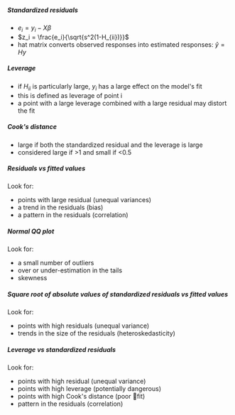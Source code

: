 ##### Standardized residuals
- $e_i = y_i - X\beta$ 
- $z_i = \frac{e_i}{\sqrt{s^2(1-H_{ii})}}$ 
- hat matrix converts observed responses into estimated responses: $\hat{y} = Hy$ 

##### Leverage
- if $H_{ii}$ is particularly large, $y_i$ has a large effect on the model's fit
- this is defined as leverage of point i
- a point with a large leverage combined with a large residual may distort the fit 

##### Cook's distance
- large if both the standardized residual and the leverage is large
- considered large if >1 and small if <0.5

##### Residuals vs fitted values
Look for:
- points with large residual (unequal variances)
- a trend in the residuals (bias)
- a pattern in the residuals (correlation)

##### Normal QQ plot
Look for:
- a small number of outliers
- over or under-estimation in the tails
- skewness

##### Square root of absolute values of standardized residuals vs fitted values
Look for:
- points with high residuals (unequal variance)
- trends in the size of the residuals (heteroskedasticity) 

##### Leverage vs standardized residuals 
Look for:
- points with high residual (unequal variance)
- points with high leverage (potentially dangerous)
- points with high Cook's distance (poor fit)
- pattern in the residuals (correlation)